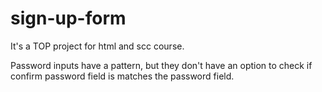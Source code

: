 # sign-up-form
It's a TOP project for html and scc course.

Password inputs have a pattern, but they don't have an option to check if confirm password field is matches the password field.